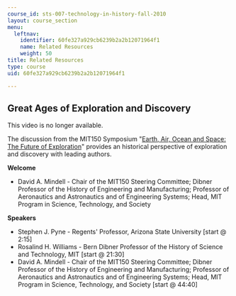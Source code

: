 ```yaml
---
course_id: sts-007-technology-in-history-fall-2010
layout: course_section
menu:
  leftnav:
    identifier: 60fe327a929cb6239b2a2b12071964f1
    name: Related Resources
    weight: 50
title: Related Resources
type: course
uid: 60fe327a929cb6239b2a2b12071964f1

---
```


Great Ages of Exploration and Discovery
---------------------------------------

This video is no longer available.

The discussion from the MIT150 Symposium "[Earth, Air, Ocean and Space: The Future of Exploration](http://news.mit.edu/2011/symposium-earth-air-ocean-and-space-future-exploration)" provides an historical perspective of exploration and discovery with leading authors.

**Welcome**

*   David A. Mindell - Chair of the MIT150 Steering Committee; Dibner Professor of the History of Engineering and Manufacturing; Professor of Aeronautics and Astronautics and of Engineering Systems; Head, MIT Program in Science, Technology, and Society

**Speakers**

*   Stephen J. Pyne - Regents' Professor, Arizona State University \[start @ 2:15\]
*   Rosalind H. Williams - Bern Dibner Professor of the History of Science and Technology, MIT \[start @ 21:30\]
*   David A. Mindell - Chair of the MIT150 Steering Committee; Dibner Professor of the History of Engineering and Manufacturing; Professor of Aeronautics and Astronautics and of Engineering Systems; Head, MIT Program in Science, Technology, and Society \[start @ 44:40\]